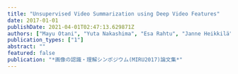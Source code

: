 ```yaml
---
title: "Unsupervised Video Summarization using Deep Video Features"
date: 2017-01-01
publishDate: 2021-04-01T02:47:13.629871Z
authors: ["Mayu Otani", "Yuta Nakashima", "Esa Rahtu", "Janne Heikkilä", "Naokazu Yokoya"]
publication_types: ["1"]
abstract: ""
featured: false
publication: "*画像の認識・理解シンポジウム(MIRU2017)論文集*"
---
```


